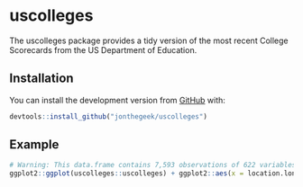 # uscolleges

The uscolleges package provides a tidy version of the most recent College Scorecards from the US Department of Education.

## Installation

You can install the development version from [GitHub](https://github.com/) with:

``` r
devtools::install_github("jonthegeek/uscolleges")
```
## Example

``` r
# Warning: This data.frame contains 7,593 observations of 622 variables.
ggplot2::ggplot(uscolleges::uscolleges) + ggplot2::aes(x = location.lon, y = location.lat) + ggplot2::geom_point()
```


